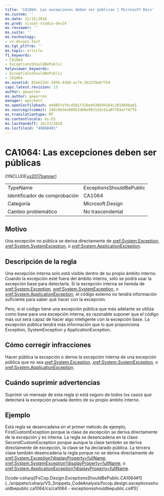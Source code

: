```yaml
---
title: 'CA1064: Las excepciones deben ser públicas | Microsoft Docs'
ms.custom: ''
ms.date: 11/15/2016
ms.prod: visual-studio-dev14
ms.reviewer: ''
ms.suite: ''
ms.technology:
- vs-devops-test
ms.tgt_pltfrm: ''
ms.topic: article
f1_keywords:
- CA1064
- ExceptionsShouldBePublic
helpviewer_keywords:
- ExceptionsShouldBePublic
- CA1064
ms.assetid: 83eb224c-2456-4368-acf4-3b3378e67759
caps.latest.revision: 13
author: gewarren
ms.author: gewarren
manager: wpickett
ms.openlocfilehash: e9d85fef6cd581f32be9438b94264c201869ba01
ms.sourcegitcommit: 240c8b34e80952d00e90c52dcb1a077b9aff47f6
ms.translationtype: MT
ms.contentlocale: es-ES
ms.lasthandoff: 10/23/2018
ms.locfileid: "49888481"
---
```

# <a name="ca1064-exceptions-should-be-public"></a>CA1064: Las excepciones deben ser públicas
[!INCLUDE[vs2017banner](../includes/vs2017banner.md)]

|||
|-|-|
|TypeName|ExceptionsShouldBePublic|
|Identificador de comprobación|CA1064|
|Categoría|Microsoft.Design|
|Cambio problemático|No trascendental|

## <a name="cause"></a>Motivo
 Una excepción no pública se deriva directamente de <xref:System.Exception>, <xref:System.SystemException>, o <xref:System.ApplicationException>.

## <a name="rule-description"></a>Descripción de la regla
 Una excepción interna solo está visible dentro de su propio ámbito interno. Cuando la excepción esté fuera del ámbito interno, sólo se podrá usar la excepción base para detectarla. Si la excepción interna se hereda de <xref:System.Exception>, <xref:System.SystemException>, o <xref:System.ApplicationException>, el código externo no tendrá información suficiente para saber qué hacer con la excepción.

 Pero, si el código tiene una excepción pública que más adelante se utiliza como base para una excepción interna, es razonable suponer que el código más out será capaz de hacer algo inteligente con la excepción base. La excepción pública tendrá más información que lo que proporciona Exception, SystemException y ApplicationException.

## <a name="how-to-fix-violations"></a>Cómo corregir infracciones
 Hacer pública la excepción o derive la excepción interna de una excepción pública que no sea <xref:System.Exception>, <xref:System.SystemException>, o <xref:System.ApplicationException>.

## <a name="when-to-suppress-warnings"></a>Cuándo suprimir advertencias
 Suprimir un mensaje de esta regla si está seguro de todos los casos que detectará la excepción privada dentro de su propio ámbito interno.

## <a name="example"></a>Ejemplo
 Esta regla se desencadena en el primer método de ejemplo, FirstCustomException porque la clase de excepción se deriva directamente de la excepción y es interna. La regla se desencadena en la clase SecondCustomException porque aunque la clase también se deriva directamente de excepción, la clase se ha declarado pública. La tercera clase también desencadena la regla porque no se deriva directamente de <xref:System.Exception?displayProperty=fullName>, <xref:System.SystemException?displayProperty=fullName>, o <xref:System.ApplicationException?displayProperty=fullName>.

 [!code-csharp[FxCop.Design.ExceptionsShouldBePublic.CA1064#1](../snippets/csharp/VS_Snippets_CodeAnalysis/fxcop.design.exceptionsshouldbepublic.ca1064/cs/ca1064 - exceptionsshouldbepublic.cs#1)]



